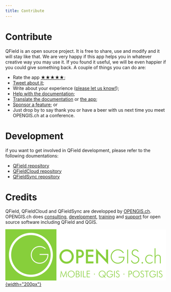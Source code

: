```yaml
---
title: Contribute
---
```


# Contribute

QField is an open source project. It is free to share, use and modify and it will stay like that. We are very happy if this app helps you in whatever creative way you may use it. If you found it useful, we will be even happier if you could give something back. A couple of things you can do are:

  - Rate the app [★★★★★](https://play.google.com/store/apps/details?id=ch.opengis.qfield&hl=en#details-reviews);
  - [Tweet about it](https://twitter.com/share?text=Looking%20for%20a%20good%20tool%20for%20field%20work%20in%20GIS?%20Check%20out%20%23QField!);
  - Write about your experience ([please let us know!](mailto:info@opengis.ch));
  - [Help with the documentation](https://github.com/opengisch/QField-docs#documentation-process);
  - [Translate the documentation](https://github.com/opengisch/QField-docs#translation-process) or [the app](https://www.transifex.com/opengisch/qfield-for-qgis/);
  - [Sponsor a feature](http://qfield.org/docs/development/index.html#make-it-grow-make-it-yours); or
  - Just drop by to say thank you or have a beer with us next time you meet OPENGIS.ch at a conference.

# Development

if you want to get involved in QField development, please refer to the following doumentations:
  - [QField repository](https://github.com/opengisch/QField/blob/master/doc/dev.md)
  - [QFieldCloud repository](https://github.com/opengisch/qfieldcloud)
  - [QFieldSync repository](https://github.com/opengisch/QFieldSync)

# Credits

QField, QFieldCloud and QFieldSync are developped by [OPENGIS.ch](https://www.opengis.ch/). OPENGIS.ch does [consulting](https://www.opengis.ch/training-consulting/),
[development](https://www.opengis.ch/custom-development/), [training](https://www.opengis.ch/qfield-training/) and [support](https://www.opengis.ch/qgis-support/) for open source software including QField and
QGIS.


[![OPENGIS.ch](../assets/images/opengisch_main_transparent.png){width="200px"}](http://www.opengis.ch)
